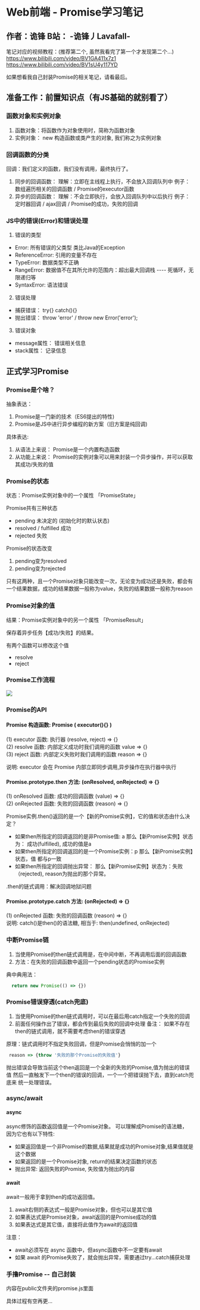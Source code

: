 # Web前端 - Promise学习笔记

## 作者：诡锋  B站： -诡锋丿Lavafall-

笔记对应的视频教程：(推荐第二个, 虽然我看完了第一个才发现第二个...) \
https://www.bilibili.com/video/BV1GA411x7z1  \
https://www.bilibili.com/video/BV1sU4y117YD   
 
如果想看我自己封装Promise的相关笔记，请看最后。

## 准备工作：前置知识点（有JS基础的就别看了）
### 函数对象和实例对象
1. 函数对象：将函数作为对象使用时，简称为函数对象
2. 实例对象： new 构造函数或类产生的对象, 我们称之为实例对象

### 回调函数的分类
回调：我们定义的函数，我们没有调用，最终执行了。

1. 同步的回调函数：
 理解：立即在主线程上执行，不会放入回调队列中
 例子：数组遍历相关的回调函数 / Promise的executor函数
2. 异步的回调函数：
 理解：不会立即执行，会放入回调队列中以后执行
 例子：定时器回调 / ajax回调 / Promise的成功，失败的回调


### JS中的错误(Error)和错误处理
1. 错误的类型
 * Error: 所有错误的父类型  类比Java的Exception
 * ReferenceError: 引用的变量不存在
 * TypeError: 数据类型不正确
 * RangeError: 数据值不在其所允许的范围内：超出最大回调栈 ---- 死循环，无限递归等
 * SyntaxError: 语法错误
2. 错误处理
 * 捕获错误： try{} catch(){}
 * 抛出错误： throw 'error' / throw new Error('error');
3. 错误对象
 * message属性： 错误相关信息
 * stack属性： 记录信息

## 正式学习Promise
### Promise是个啥？
抽象表达：
1. Promise是一门新的技术（ES6提出的特性)
2. Promise是JS中进行异步编程的新方案（旧方案是纯回调)

具体表达:
1. 从语法上来说： Promise是一个内置构造函数
2. 从功能上来说： Promise的实例对象可以用来封装一个异步操作，并可以获取其成功/失败的值

### Promise的状态
状态：Promise实例对象中的一个属性  「PromiseState」

Promise共有三种状态
* pending 未决定的 (初始化时的默认状态)
* resolved / fulfilled 成功
* rejected 失败

Promise的状态改变
1. pending变为resolved
2. pending变为rejected

只有这两种，且一个Promise对象只能改变一次，无论变为成功还是失败，都会有一个结果数据，成功的结果数据一般称为value，失败的结果数据一般称为reason

### Promise对象的值
结果：Promise实例对象中的另一个属性 「PromiseResult」

保存着异步任务【成功/失败】的结果。

有两个函数可以修改这个值
* resolve
* reject

### Promise工作流程

![](https://cdn.jsdelivr.net/gh/Vincent-the-gamer/myPicBed/123.png)


### Promise的API
#### Promise 构造函数: Promise ( executor(){} ) 

(1) executor 函数: 执行器 (resolve, reject) => {} \
(2) resolve 函数: 内部定义成功时我们调用的函数 value => {} \
(3) reject 函数: 内部定义失败时我们调用的函数 reason => {}

说明: executor 会在 Promise 内部立即同步调用,异步操作在执行器中执行

#### Promise.prototype.then 方法: (onResolved, onRejected) => {}

   (1) onResolved 函数: 成功的回调函数 (value) => {} \
   (2) onRejected 函数: 失败的回调函数 (reason) => {}

Promise实例.then()返回的是一个【新的Promise实例】，它的值和状态由什么决定？

* 如果then所指定的回调返回的是非Promise值: a
  那么【新Promise实例】状态为： 成功(fulfilled), 成功的值是a
* 如果then所指定的回调返回的是一个Promise实例：p
  那么【新Promise实例】状态，值 都与p一致
* 如果then所指定的回调抛出异常：
  那么【新Promise实例】状态为：失败（rejected), reason为抛出的那个异常。

.then的链式调用：解决回调地狱问题

#### Promise.prototype.catch 方法: (onRejected) => {}
   (1) onRejected 函数: 失败的回调函数 (reason) => {} \
   说明: catch()是then()的语法糖, 相当于: then(undefined, onRejected)

### 中断Promise链
1. 当使用Promise的then链式调用是，在中间中断，不再调用后面的回调函数
2. 方法：在失败的回调函数中返回一个pending状态的Promise实例

典中典用法：
~~~js
  return new Promise(() => {})
~~~

### Promise错误穿透(catch兜底)
1. 当使用Promise的then链式调用时，可以在最后用catch指定一个失败的回调
2. 前面任何操作出了错误，都会传到最后失败的回调中处理
备注： 如果不存在then的链式调用，就不需要考虑then的错误穿透

原理：链式调用时不指定失败回调，但是Promise会悄悄的加一个
~~~js
 reason => {throw '失败的那个Promise的失败值'}
~~~
抛出错误会导致当前这个then返回是一个全新的失败的Promise,值为抛出的错误值
然后一直触发下一个then的错误的回调，一个一个把错误抛下去，直到catch兜底来
统一处理错误。

### async/await
#### async
async修饰的函数返回值是一个Promise对象。 可以理解成Promise的语法糖， \
因为它也有以下特性:
* 如果返回值是一个非Promise的数据,结果就是成功的Promise对象,结果值就是这个数据
* 如果返回的是一个Promise对象, return的结果决定函数的状态
* 抛出异常: 返回失败的Promise, 失败值为抛出的内容

#### await
await一般用于拿到then的成功返回值。
1. await右侧的表达式一般是Promise对象，但也可以是其它值
2. 如果表达式是Promise对象，await返回的是Promise成功的值
3. 如果表达式是其它值，直接将此值作为await的返回值

注意：
* await必须写在 async 函数中，但async函数中不一定要有await
* 如果 await 的Promise失败了，就会抛出异常，需要通过try...catch捕获处理


### 手撸Promise -- 自己封装
内容在public文件夹的promise.js里面

具体过程有空再更...